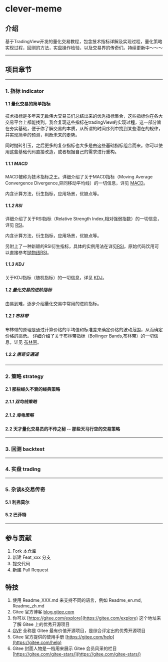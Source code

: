 # clever-meme

## 介绍
基于TradingView开发的量化交易教程，包含技术指标详解及实现过程，量化策略实现过程，回测的方法，实盘操作检验，以及交易界的传奇们。持续更新中～～～



----------------------------------
## 项目章节
----------------------------------
### 1. 指标 indicator
#### 1.1 量化交易的简单指标
技术指标是多年来无数伟大交易员们总结出来的优秀指标集合，这些指标你在各大交易平台上都能找到。我会复现这些指标在tradingView的实现过程，这一部分旨在夯实基础，便于你了解交易的本质，从所谓的时间序列中找到某些潜在的规律，并实现简单的预测，判断未来的走势。

同时抛砖引玉，之后更多的复杂指标也大多是由这些基础指标组合而来。你可以使用这些基础代码直接改造，或者根据自己的需求进行重构。

##### 1.1.1 MACD
MACD被称为技术指标之王。详细介绍了关于MACD指标（Moving Average Convergence Divergence,异同移动平均线）的一切信息，详见 [MACD](Quant-code/indicator/MACD.md)。

内含计算方法，衍生指标，应用场景，优缺点等。

##### 1.1.2 RSI
详细介绍了关于RSI指标（Relative Strength Index,相对强弱指数）的一切信息，详见 [RSI](Quant-code/indicator/RSI.md)。

内含计算方法，衍生指标，应用场景，优缺点等。

另附上了一种新颖的RSI衍生指标，具体的实例用法在详见[RSI](Quant-code/indicator/RSI.md)，原始代码饮用可以直接参考[抛物线RSI](Quant-code/indicator/抛物线RSI.pine)。

##### 1.1.3 KDJ
关于KDJ指标（随机指标）的一切信息，详见 [KDJ](Quant-code/indicator/KDJ.md)。

##### 1.2 量化交易的进阶指标
由易到难，逐步介绍量化交易中常用的进阶指标。
##### 1.2.1 布林带
布林带的原理是通过计算价格的平均值和标准差来确定价格的波动范围，从而确定价格的高低。
详细介绍了关于布林带指标（Bollinger Bands,布林带）的一切信息，详见 [布林带](Quant-code/indicator/Bollinger-Bands.md)。

##### 1.2.2 唐奇安通道


----------------------------------
### 2. 策略 strategy
#### 2.1 那些经久不衰的经典策略

##### 2.1.1 双均线策略

##### 2.1.2 海龟策略



#### 2.2 天才量化交易员的不传之秘 -- 那些天马行空的交易策略

---------------------------------
### 3. 回测 backtest
---------------------------------
### 4. 实盘 trading
---------------------------------
### 5. 杂谈&交易传奇
#### 5.1 利弗莫尔

#### 5.2 巴菲特
---------------------------------
## 参与贡献

1.  Fork 本仓库
2.  新建 Feat_xxx 分支
3.  提交代码
4.  新建 Pull Request


## 特技

1.  使用 Readme\_XXX.md 来支持不同的语言，例如 Readme\_en.md, Readme\_zh.md
2.  Gitee 官方博客 [blog.gitee.com](https://blog.gitee.com)
3.  你可以 [https://gitee.com/explore](https://gitee.com/explore) 这个地址来了解 Gitee 上的优秀开源项目
4.  [GVP](https://gitee.com/gvp) 全称是 Gitee 最有价值开源项目，是综合评定出的优秀开源项目
5.  Gitee 官方提供的使用手册 [https://gitee.com/help](https://gitee.com/help)
6.  Gitee 封面人物是一档用来展示 Gitee 会员风采的栏目 [https://gitee.com/gitee-stars/](https://gitee.com/gitee-stars/)
